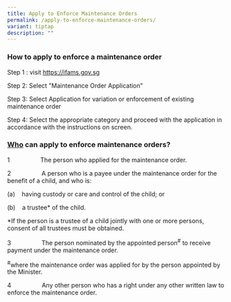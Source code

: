 ```yaml
---
title: Apply to Enforce Maintenance Orders
permalink: /apply-to-enforce-maintenance-orders/
variant: tiptap
description: ""
---
```

<h3>How to apply to enforce a maintenance order</h3>
<p>Step 1 : visit <a href="https://ifams.gov.sg" rel="noopener noreferrer nofollow" target="_blank">https://ifams.gov.sg</a>
</p>
<p>Step 2: Select "Maintenance Order Application"</p>
<p>Step 3: Select Application for variation or enforcement of existing maintenance
order</p>
<p>Step 4: Select the appropriate category and proceed with the application
in accordance with the instructions on screen.</p>
<p></p>
<h3><u>Who</u> can apply to enforce maintenance orders?</h3>
<p></p>
<p>1&nbsp;&nbsp;&nbsp;&nbsp;&nbsp;&nbsp;&nbsp;&nbsp;&nbsp;&nbsp;&nbsp;&nbsp;&nbsp;&nbsp;&nbsp;&nbsp;&nbsp;
The person who applied for the maintenance order.</p>
<p>2&nbsp;&nbsp;&nbsp;&nbsp;&nbsp;&nbsp;&nbsp;&nbsp;&nbsp;&nbsp;&nbsp;&nbsp;&nbsp;&nbsp;&nbsp;&nbsp;&nbsp;
A person who is a payee under the maintenance order for the benefit of
a child, and who is:</p>
<p>(a)&nbsp;&nbsp;&nbsp; having custody or care and control of the child;
or</p>
<p>(b)&nbsp;&nbsp;&nbsp; a trustee* of the child.</p>
<p>*If the person is a trustee of a child jointly with one or more persons,
consent of all trustees must be obtained.</p>
<p>3&nbsp;&nbsp;&nbsp;&nbsp;&nbsp;&nbsp;&nbsp;&nbsp;&nbsp;&nbsp;&nbsp;&nbsp;&nbsp;&nbsp;&nbsp;&nbsp;&nbsp;
The person nominated by the appointed person<sup>#</sup> to receive payment
under the maintenance order.</p>
<p><sup>#</sup>where the maintenance order was applied for by the person
appointed by the Minister.</p>
<p>4&nbsp;&nbsp;&nbsp;&nbsp;&nbsp;&nbsp;&nbsp;&nbsp;&nbsp;&nbsp;&nbsp;&nbsp;&nbsp;&nbsp;&nbsp;&nbsp;&nbsp;
Any other person who has a right under any other written law to enforce
the maintenance order.</p>
<h4></h4>
<p></p>